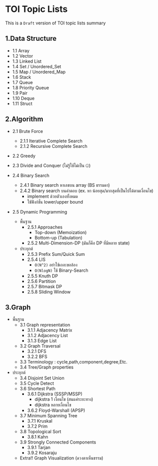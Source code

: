 #  TOI Topic Lists
This is a `Draft` version of TOI topic lists summary
## 1.Data Structure

- 1.1 Array
- 1.2 Vector
- 1.3 Linked List
- 1.4 Set / Unordered_Set
- 1.5 Map / Unordered_Map
- 1.6 Stack
- 1.7 Queue
- 1.8 Priority Queue
- 1.9 Pair
- 1.10 Deque
- 1.11 Struct

## 2.Algorithm

- 2.1 Brute Force
	- 2.1.1 Iterative Complete Search
	- 2.1.2 Recursive Complete Search
	 
-	2.2 Greedy

- 2.3 Divide and Conquer (ไม่รู้ใช้ไม่เป็น ☹)

- 2.4 Binary Search
	- 2.4.1 Binary search หาเลขบน array (BS ธรรมดา)
	- 2.4.2 Binary search บนคำตอบ (ex. หา น้อยสุด/มากสุดที่เป็นไปได้ตามเงื่อนไข)
		- implement ด้วยตัวเองทั้งหมด
		- ใช้ฟังก์ชั่น lower/upper bound

- 2.5 Dynamic Programming
	- พื้นฐาน
		-  2.5.1 Approaches  
			- Top-down (Memoization)
			- Bottom-up (Tabulation)
		- 2.5.2 Multi-Dimension-DP  (มันก็คือ DP ที่มีหลาย state)
	- ประยุกต์
		- 2.5.3 Prefix Sum/Quick Sum
		- 2.5.4 LIS
			- `O(N^2)` อย่าใช้เถอะขอล้อง
			- `O(NlogN)` ใช้ Binary-Search
		- 2.5.5 Knuth DP
		- 2.5.6 Partition
		- 2.5.7 Bitmask DP
		- 2.5.8 Sliding Window

## 3.Graph

- พื้นฐาน
	- 3.1 Graph representation
		- 3.1.1 Adjacency Matrix
		- 3.1.2 Adjacency List
		- 3.1.3 Edge List
	- 3.2 Graph Traversal
		- 3.2.1 DFS
		- 3.2.2 BFS
	- 3.3 Terminology : cycle,path,component,degree,Etc.
	- 3.4 Tree/Graph properties
- ประยุกต์
	- 3.4 Disjoint Set Union
	- 3.5 Cycle Detect
	- 3.6 Shortest Path
		- 3.6.1 Dijkstra (SSSP/MSSP)
			- dijkstra 1 เงื่อนไข (สนแค่ระยะทาง)
			- dijkstra หลายเงื่อนไข
		- 3.6.2 Floyd-Warshall (APSP)
	- 3.7 Minimum Spanning Tree
		- 3.7.1 Kruskal
		- 3.7.2 Prim
	- 3.8 Topological Sort
		- 3.8.1 Kahn
	- 3.9 Strongly Connected Components
		-	3.9.1 Tarjan
		-	3.9.2 Kosaraju
	- Extra!! Graph Visualization  (ดวงตาเห็นธรรม) 
